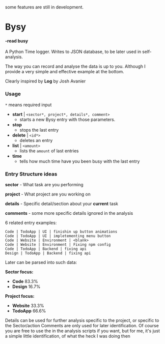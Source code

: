 some features are still in development.

# Bysy
#### -read busy

A Python Time logger. Writes to JSON database, to be later used in self-analysis.

The way you can record and analyse the data is up to you. Although I provide a very simple and
effective example at the bottom.

Clearly inspired by **Log** by Josh Avanier

### Usage

`*` means required input

- **start** | `<sector*, project*, details*, comment>` 
	- starts a new Bysy entry with those parameters.
- **stop** 
	- stops the last entry
- **delete** | `<id*>` 
	- deletes an entry
- **list** | `<amount>`
	- lists the `amount` of last entries
- **time**
	- tells how much time have you been busy with the last entry

### Entry Structure ideas

**sector** - What task are you performing 

**project** - What project are you working on

**details** - Specific detail/section about your **current** task 

**comments** - some more specific details ignored in the analysis

6 related entry examples:
```
Code | TodoApp | UI | finishin up button animations
Code | TodoApp | UI | impletementing menu button
Code | Website | Environment | <blank>
Code | Website | Environment | Fixing npm config
Code | TodoApp | Backend | fixing api
Design | TodoApp | Backend | fixing api
```

Later can be parsed into such data:

**Sector focus:**
- **Code** 83.3% 
- **Design** 16.7%

**Project focus:**
- **Website** 33.3%
- **TodoApp** 66.6% 

Details can be used for further analysis specific to the project, or specific to the Sector/action
Comments are only used for later identification. Of course you are free to use the in the analysis
scripts if you want, but for me, it's just a simple little identification, of what the heck I was 
doing then
